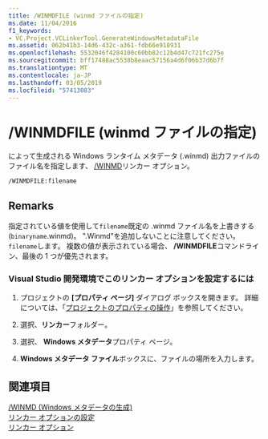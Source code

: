 ```yaml
---
title: /WINMDFILE (winmd ファイルの指定)
ms.date: 11/04/2016
f1_keywords:
- VC.Project.VCLinkerTool.GenerateWindowsMetadataFile
ms.assetid: 062b41b3-14d6-432c-a361-fdb66e918931
ms.openlocfilehash: 5532046f4284100c60bb82c12b4d47c721fc275e
ms.sourcegitcommit: bff17488ac5538b8eaac57156a4d6f06b37d6b7f
ms.translationtype: MT
ms.contentlocale: ja-JP
ms.lasthandoff: 03/05/2019
ms.locfileid: "57413083"
---
```

# <a name="winmdfile-specify-winmd-file"></a>/WINMDFILE (winmd ファイルの指定)

によって生成される Windows ランタイム メタデータ (.winmd) 出力ファイルのファイル名を指定します、 [/WINMD](../../build/reference/winmd-generate-windows-metadata.md)リンカー オプション。

```
/WINMDFILE:filename
```

## <a name="remarks"></a>Remarks

指定されている値を使用して`filename`既定の .winmd ファイル名を上書きする (`binaryname`.winmd)。 ".Winmd"を追加しないことに注意してください。`filename`します。  複数の値が表示されている場合、 **/WINMDFILE**コマンドライン、最後の 1 つが優先されます。

### <a name="to-set-this-linker-option-in-the-visual-studio-development-environment"></a>Visual Studio 開発環境でこのリンカー オプションを設定するには

1. プロジェクトの **[プロパティ ページ]** ダイアログ ボックスを開きます。 詳細については、「[プロジェクトのプロパティの操作](../../ide/working-with-project-properties.md)」を参照してください。

1. 選択、**リンカー**フォルダー。

1. 選択、 **Windows メタデータ**プロパティ ページ。

1. **Windows メタデータ ファイル**ボックスに、ファイルの場所を入力します。

## <a name="see-also"></a>関連項目

[/WINMD (Windows メタデータの生成)](../../build/reference/winmd-generate-windows-metadata.md)<br/>
[リンカー オプションの設定](../../build/reference/setting-linker-options.md)<br/>
[リンカー オプション](../../build/reference/linker-options.md)
